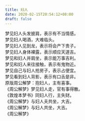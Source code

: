 ```yaml
---
title: 妇人
date: 2020-02-15T20:54:12+08:00
draft: false
---
```


梦见妇人头发披肩，表示有不当情感。<br>
梦见妇人喝酒，大难临头。<br>
梦见妇人见到龙，表示将会产下贵子。<br>
梦见妇人身体裸露，表示顺应天道吉。<br>
梦见和妇人并肩坐，表示能万事吉利。<br>
梦见和妇人来往接触，表示有鬼物近。<br>
梦见自己与妇人抢房子，表示占便宜。<br>
梦见看到妇人背影，表示有口舌是非。<br>
原版周公解梦：抱妇人，主有喜事。<br>
《周公解梦》梦见妇人走，官有事得散。<br>
《敦煌本梦书》同妇人行，主失财。<br>
《周公解梦》与妇人夫共坐，大吉。<br>
《周公解梦》与妇人共坐，大吉。<br>
《周公解梦》